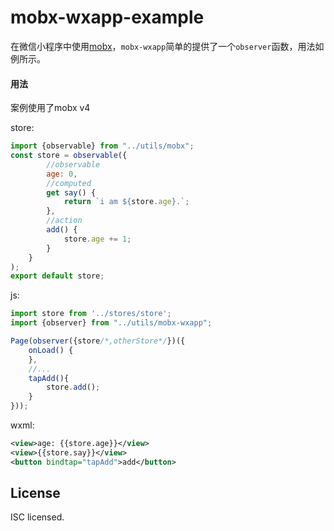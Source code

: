 # mobx-wxapp-example
在微信小程序中使用[mobx](https://github.com/mobxjs/mobx)，`mobx-wxapp`简单的提供了一个`observer`函数，用法如例所示。

#### 用法
案例使用了mobx v4

store:
```JavaScript
import {observable} from "../utils/mobx";
const store = observable({
        //observable
        age: 0,
        //computed
        get say() {
            return `i am ${store.age}.`;
        },
        //action
        add() {
            store.age += 1;
        }
    }
);
export default store;
```
js:
```JavaScript
import store from '../stores/store';
import {observer} from "../utils/mobx-wxapp";

Page(observer({store/*,otherStore*/})({
    onLoad() {
    },
    //...
    tapAdd(){
        store.add();
    }
}));

```
wxml:
```xml
<view>age: {{store.age}}</view>
<view>{{store.say}}</view>
<button bindtap="tapAdd">add</button>
```

## License

ISC licensed.

